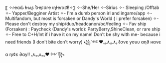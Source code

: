 〖 ✧ɾҽαԃ ƚԋιʂ Ⴆҽϝσɾҽ ιɳƚҽɾαƈƚ!✧〗
✧-She/Her 
✧-Sirius
✧- Sleeping /Offtab
✧- Yapper/Begginer Artist
✧- I'm a dumb person irl and ingame/app
✧- Multifandom, but most is forsaken or Dandy's World ( i prefer forsaken)
✧- Please don't destroy my ship/duo/headcanon/oc/feeling
✧- Fav ship (Forsaken) : Paycheck (Dandy's world): PartyBerry,ShineClean, or rare ship
✧- Free to C+H/Int if i have it on my name! Don't be shy with me- because i need friends (I don't bite don't worry)
꧁༺ ♥ﮩ٨ـﮩﮩ٨ـﮩﮩ ℓσνє уσυυ αη∂ нανє α ηι¢є ∂αу!! ﮩﮩـ٨ﮩﮩـ٨ﮩ♥ ༻꧂
